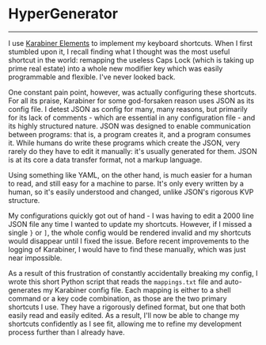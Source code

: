 # HyperGenerator
-----------------
I use [Karabiner Elements](https://pqrs.org/osx/karabiner/) to implement my keyboard shortcuts. 
When I first stumbled upon it, I recall finding what I thought was the most useful shortcut in the world:
remapping the useless Caps Lock (which is taking up prime real estate) into a whole new modifier key which
was easily programmable and flexible. I've never looked back.

One constant pain point, however, was actually configuring these shortcuts. For all its praise, Karabiner
for some god-forsaken reason uses JSON as its config file. I detest JSON as config for many, many reasons,
but primarily for its lack of comments - which are essential in any configuration file - and its highly structured nature.
JSON was designed to enable communication between programs: that is, a program creates it, and a program consumes it.
While humans do write these programs which create the JSON, very rarely do they have to edit it manually: it's usually generated for them.
JSON is at its core a data transfer format, not a markup language.

Using something like YAML, on the other hand, is much easier for a human to read, and still easy for a machine to parse. It's only every written by a human,
so it's easily understood and changed, unlike JSON's rigorous KVP structure.

My configurations quickly got out of hand - I was having to edit a 2000 line JSON file any time I wanted to update my shortcuts. However, if I missed a single
`}` or `]`, the whole config would be rendered invalid and my shortcuts would disappear until I fixed the issue. Before recent improvements to the logging of Karabiner,
I would have to find these manually, which was just near impossible.

As a result of this frustration of constantly accidentally breaking my config, I wrote this short Python script that reads the `mappings.txt` file and auto-generates my Karabiner
config file. Each mapping is either to a shell command or a key code combination, as those are the two primary shortcuts I use. They have a rigorously defined format, but one that
both easily read and easily edited. As a result, I'll now be able to change my shortcuts confidently as I see fit, allowing me to refine my development process further than I already have.
